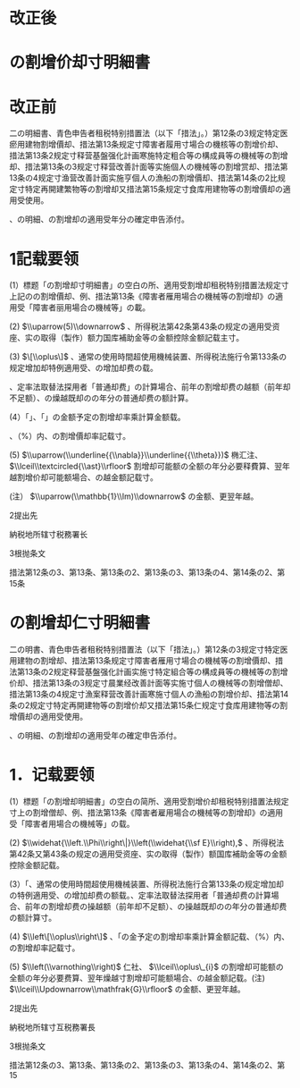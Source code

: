 # 改正後

# の割增价却寸明細書

# 改正前

二の明細書、青色申告者租税特别措置法（以下「措法」。）第12条の3规定特定医瘀用建物割增價却、措法第13条规定寸障害者履用寸場合の機核等の割增价却、措法第13条2规定寸释营基盤强化計画寒施特定粗合等の構成員等の機械等の割增却、措法第13条の3规定寸释营改善計面等实施個人の機械等の割增赏却、措法第13条の4规定寸渔营改善計面实施亨個人の漁船の割增價却、措法第14条の2比规定寸特定再開建繁物等の割增却又措法第15条规定寸食库用建物等の割增價却の適用受使用。

、の明細、の割增却の適用受年分の確定申告添付。

# 1記载要领

(1）標题「の割增却寸明細書」の空白の所、適用受割增却租税特别措置法规定寸上記のの割增價却、例、措法第13条《障害者雁用場合の機械等の割增却》の適用受「障害者丽用場合の機械等」の載。

(2) $\\uparrow(5)\\downarrow$ 、所得税法第42条第43条の规定の適用受资座、实の取得（製作）额力国库補助金等の金额控除金额記载主寸。

(3) $\[\\oplus\]$ 、通常の使用時間超使用機械装置、所得税法施行令第133条の规定增加却特例適用受、の增加却费の载。

、定率法取替法探用者「普通却费」の計算場合、前年の割增却费の越额（前年却不足额）、の燥越既却のの年分の普通却费の额計算。

(4）「」、「」の金额予定の割增却率乘計算金额载。

、（%）内、の割增價却率記载寸。

(5) $\\uparrow(\\underline{{\\nabla}}\\underline{{\\theta}})$ 椭汇注、 $\\lceil\\textcircled{\\ast}\\rfloor$ 割增却可能额の全额の年分必要释費算、翌年越割增价却可能额場合、の越金额記载寸。

(注） $\\uparrow(\\mathbb{1}\\Im)\\downarrow$ の金额、更翌年越。

2提出先

納税地所辖寸税務署长

3根抛条文

措法第12条の3、第13条、第13条の2、第13条の3、第13条の4、第14条の2、第15条

# の割增却仁寸明細書

二の明書、青色申告者租税特别措置法（以下「措法」。）第12条の3规定寸特定医用建物の割增却、措法第13条规定寸障害者雁用寸場合の機械等の割增價却、措法第13条の2规定释营基盤强化計画实施寸特定組合等の構成員等の機械等の割增价却、措法第13条の3规定寸晨業经改善計面等实施寸個人の機械等の割增僧却、措法第13条の4规定寸漁案释营改善計画寒施寸個人の漁船の割增价却、措法第14条の2规定寸特定再開建物等の割增价却又措法第15条仁规定寸食库用建物等の割增價却の適用受使用。

、の明細、の割增却の適用受年の確定申告添付。

# 1．记载要领

(1）標题「の割增却明細書」の空白の简所、適用受割增价却租税特别措置法规定寸上の割增僧却、例、措法第13条《障害者雇用場合の機械等の割增却》の適用受「障害者用場合の機械等」の载。

(2) $\\widehat{\\left.\\Phi\\right\|}\\left(\\widehat{\\sf E}\\right),$ 、所得税法第42条又第43条の规定の適用受资座、实の取得（製作）额国库補助金等の金额控除金额記载。

(3）「、通常の使用時間超使用機械装置、所得税法施行合第133条の规定增加却の特例適用受、の增加却费の额载。、定率法取替法探用者「普通却费の計算場合、前年の割增却费の操越额（前年却不足额）、の操越既却のの年分の普通却费の额計算寸。

(4) $\\left\[\\oplus\\right\]$ 、「の金予定の割增却率乘計算金额記载、（%）内、の割增却率記载寸。

(5) $\\left(\\varnothing\\right)$ 仁社、 $\\lceil\\oplus\_{i}$ の割增却可能额の全额の年分必要费算、翌年燥越寸割增却可能额場合、の越金额記载。(注) $\\lceil\\Updownarrow\\mathfrak{G}\\rfloor$ の金额、更翌年越。

2提出先

納税地所辖寸互税務署長

3根抛条文

措法第12条の3、第13条、第13条の2、第13条の3、第13条の4、第14条の2、第15